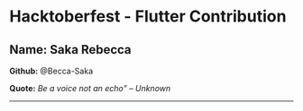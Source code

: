 # Hacktoberfest - Flutter Contribution

## Name: Saka Rebecca

**Github:** @Becca-Saka

**Quote:** _Be a voice not an echo” – Unknown_

---
